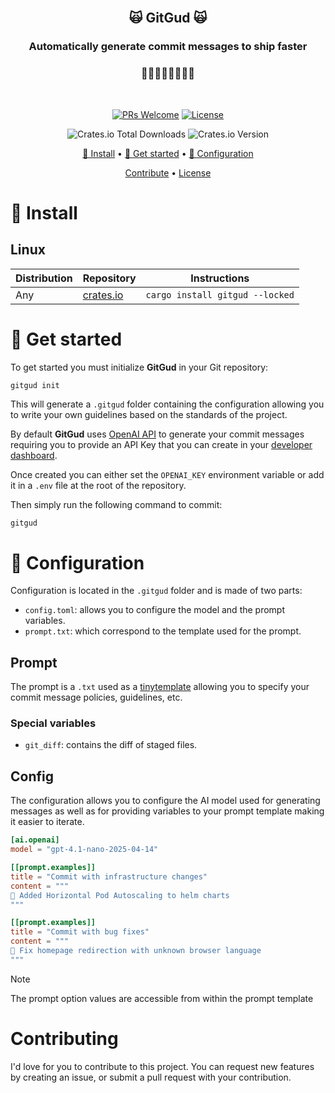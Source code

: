 <div align="center">
<br/>

## 🙀 GitGud 🙀

### Automatically generate commit messages to ship faster

### 🚀🚀🚀🚀🚀🚀🚀🚀

<br/>
</div>

<div align="center">

[![PRs Welcome](https://img.shields.io/badge/PRs-Are%20welcome-brightgreen.svg?style=flat-square)](https://makeapullrequest.com) [![License](https://img.shields.io/github/license/syneki/notion-cms?label=License&style=flat-square)](LICENCE)

![Crates.io Total Downloads](https://img.shields.io/crates/d/gitgud) ![Crates.io Version](https://img.shields.io/crates/v/gitgud)

[🔨 Install](#🔨-install) • [🚀 Get started](#🚀-get-started) • [🔧 Configuration](#🔧-configuration)

[Contribute](#contributing) • [License](https://github.com/kerwanp/gitgud/LICENSE)

</div>

# 🔨 Install

## Linux

| Distribution | Repository                                   | Instructions                    |
| ------------ | -------------------------------------------- | ------------------------------- |
| Any          | [crates.io](https://crates.io/crates/gitgud) | `cargo install gitgud --locked` |

# 🚀 Get started

To get started you must initialize **GitGud** in your Git repository:

```sh
gitgud init
```

This will generate a `.gitgud` folder containing the configuration allowing you to write your own guidelines based on the standards of the project.

By default **GitGud** uses [OpenAI API](https://openai.com/) to generate your commit messages requiring you to provide an API Key that you can create in your [developer dashboard](https://platform.openai.com/api-keys).

Once created you can either set the `OPENAI_KEY` environment variable or add it in a `.env` file at the root of the repository.

Then simply run the following command to commit:

```
gitgud
```

# 🔧 Configuration

Configuration is located in the `.gitgud` folder and is made of two parts:

- `config.toml`: allows you to configure the model and the prompt variables.
- `prompt.txt`: which correspond to the template used for the prompt.

## Prompt

The prompt is a `.txt` used as a [tinytemplate](https://github.com/bheisler/TinyTemplate) allowing you to specify your commit message policies, guidelines, etc.

### Special variables

- `git_diff`: contains the diff of staged files.

## Config

The configuration allows you to configure the AI model used for generating messages as well as for providing variables to your prompt template making it easier to iterate.

```toml
[ai.openai]
model = "gpt-4.1-nano-2025-04-14"

[[prompt.examples]]
title = "Commit with infrastructure changes"
content = """
🧱 Added Horizontal Pod Autoscaling to helm charts
"""

[[prompt.examples]]
title = "Commit with bug fixes"
content = """
🐛 Fix homepage redirection with unknown browser language
"""
```

> [!NOTE]
> The prompt option values are accessible from within the prompt template

# Contributing

I'd love for you to contribute to this project. You can request new features by creating an issue, or submit a pull request with your contribution.
